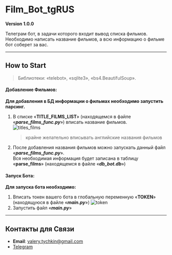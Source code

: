 # Film_Bot_tgRUS  
  
**Version 1.0.0**  
  
Телеграм бот, в задачи которого входит вывод списка фильмов. Необходимо написать название фильмов, а всю информацию о фильме бот соберет за вас.  
  ___
## How to Start  
>Библиотеки: «telebot», «sqlite3», «bs4.BeautifulSoup».

#### Добавление Фильмов:  
  
__Для добавления в БД информации о фильмах необходимо запустить парсинг.__  

1. В списке «__TITLE_FILMS_LIST__» (находящемся в файле «___parse_films_func.py___») вписать название фильмов.  
![titles_films](https://psv4.userapi.com/c534536/u49035380/docs/d36/44119972c975/Snimok_ekrana_2021-03-22_v_12_15_51.png?extra=nkYiha4Q9euB6Rjlys-nWBde4yxfRbQpuaIsrCzv7F_6ZadOhMrVYuDXSJOF7m7K0oWbkAQZ4FGqTkUZCqMLQruU1LwS3q6TprRFQxx91wcxfanUMFny2PbJvh4uI1XbVpqucbTEPuefxS5-BQA5TDk)  
   >крайне желательно вписывать английские названия фильмов  

  2. После добавления названия фильмов можно запускать данный файл «___parse_films_func.py___».  
  Вся необходимая информация будет записана в таблицу «__parse_films__» (находящемся в файле «___db_bot.db___»)
#### Запуск Бота:  
__Для запуска бота необходимо:__  

1. Вписать токен вашего бота в глобальную переменную «__TOKEN__» (находящуюся в файле «___main.py___») 
![token](https://psv4.userapi.com/c536436/u49035380/docs/d29/5ab8959b28ac/Snimok_ekrana_2021-03-22_v_13_37_48.png?extra=mPwWezqCJc9fyy8cEYapFMjndy7tF7t8nXzdPxYcwZvpFFtxDGxD5g-us7QYQ2n71C6m224ZDMoElT77LPCjpOYMJWtnjL-Pc3cfQ0l5vtya-R6IysAKmSCYqM6PruEfQ8zTrOPd93X0vIgG3SF2jAw) 
2. Запустить файл «___main.py___»
  ___
## Контакты для Связи
- __Email__: [valery.tychkin@gmail.com](valery.tychkin@gmail.com)  
- [Telegram](https://t.me/ILove1337)
